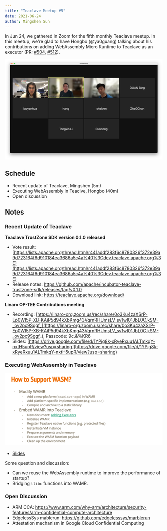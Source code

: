 ```yaml
---
title: "Teaclave Meetup #5"
date: 2021-06-24
author: Mingshen Sun
---
```


In Jun 24, we gathered in Zoom for the fifth monthly Teaclave meetup. In this
meetup, we're glad to have Hongbo (@ya0guang) talking about his contributions on
adding WebAssembly Micro Runtime to Teaclave as an executor (PR:
[#504](https://github.com/apache/incubator-teaclave/pull/504),
[#512](https://github.com/apache/incubator-teaclave/pull/512)).


![Teaclave Meetup #5](./img/teaclave-meetup-5-zoom.png)

## Schedule

- Recent update of Teaclave, Mingshen (5m)
- Executing WebAssembly in Teaclve, Hongbo (40m)
- Open discussion

## Notes

### Recent Update of Teaclave

**Teaclave TrustZone SDK version 0.1.0 released**
- Vote result: [https://lists.apache.org/thread.html/r441addf283f6c8780326f372e39a9d723164f6d910184ea3686a5c4a%40%3Cdev.teaclave.apache.org%3E](https://lists.apache.org/thread.html/r441addf283f6c8780326f372e39a9d723164f6d910184ea3686a5c4a%40%3Cdev.teaclave.apache.org%3E)
- Release notes: <https://github.com/apache/incubator-teaclave-trustzone-sdk/releases/tag/v0.1.0>
- Download link: <https://teaclave.apache.org/download/>

**Linaro OP-TEE Contributions meeting**
- Recording: [https://linaro-org.zoom.us/rec/share/0o3Ku4zaXSrP-Ep0WI5P-XB-KAiP5d94kXbKmg43VqrnRHUmsLV_sv1wI01JbL0C.kSM-_ov2pc9Sggf_](https://linaro-org.zoom.us/rec/share/0o3Ku4zaXSrP-Ep0WI5P-XB-KAiP5d94kXbKmg43VqrnRHUmsLV_sv1wI01JbL0C.kSM-_ov2pc9Sggf_), Passcode: 9c.&%KR6
- Slides: [https://drive.google.com/file/d/1YPig8k-xRyeRxuu1ALTmkqY-nxtH5upR/view?usp=sharing](https://drive.google.com/file/d/1YPig8k-xRyeRxuu1ALTmkqY-nxtH5upR/view?usp=sharing)

### Executing WebAssembly in Teaclave

![Executing WebAssembly in Teaclave](./img/teaclave-meetup-5-webassembly.png)

- [Slides](./pdf/teaclave-meetup-5-executing-webassembly-in-teaclave.pdf)

Some question and discussion:

- Can we reuse the WebAssembly runtime to improve the performance of startup?
- Bridging `tlibc` functions into WAMR.

### Open Discussion

- ARM CCA: <https://www.arm.com/why-arm/architecture/security-features/arm-confidential-compute-architecture>
- EdgelessSys mablerun: <https://github.com/edgelesssys/marblerun>
- Attestation mechanism in Google Cloud Confidential Computing
